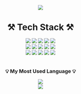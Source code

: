 <div align="center">
  <a href="https://github.com/plebea">
    <img src="https://capsule-render.vercel.app/api?type=waving&color=white&height=230&section=header&text=💻%20SeongBin&fontColor=FFFFFF">
  </a>

  <div>
    <h1>⚒️ Tech Stack ⚒️</h1>
    <img src="https://img.shields.io/badge/C-A8B9CC?style=flat-square&logo=C&logoColor=white"/>
    <img src="https://img.shields.io/badge/Python-3776AB?style=flat-square&logo=Python&logoColor=white"/>
    <img src="https://img.shields.io/badge/C++-00599C?style=flat-square&logo=C++&logoColor=white"/>
    <img src="https://img.shields.io/badge/Python-3776AB?style=flat-square&logo=Python&logoColor=white"/>
    <img src="https://img.shields.io/badge/JavaScript-F7DF1E?style=flat-square&logo=JavaScript&logoColor=white"/>
    <br/>
    <img src="https://img.shields.io/badge/Vue.js-4FC08D?style=flat-square&logo=Vue.js&logoColor=white"/>
    <img src="https://img.shields.io/badge/Nuxt.js-00DC82?style=flat-square&logo=Nuxt.js&logoColor=white"/>
    <img src="https://img.shields.io/badge/Express-000000?style=flat-square&logo=Express&logoColor=white"/>
    <img src="https://img.shields.io/badge/Flask-000000?style=flat-square&logo=Flask&logoColor=white"/>
    <img src="https://img.shields.io/badge/Sass-CC6699?style=flat-square&logo=Sass&logoColor=white"/>
    <br/>
    <img src="https://img.shields.io/badge/Docker-2496ED?style=flat-square&logo=Docker&logoColor=white"/>
    <img src="https://img.shields.io/badge/MySql-4479A1?style=flat-square&logo=MySql&logoColor=white"/>
    <img src="https://img.shields.io/badge/NGINX-009639?style=flat-square&logo=NGINX&logoColor=white"/>
    <img src="https://img.shields.io/badge/Ubuntu-E95420?style=flat-square&logo=Ubuntu&logoColor=white"/>
    <img src="https://img.shields.io/badge/KaliLinux-557C94?style=flat-square&logo=KaliLinux&logoColor=white"/>
  </div>
  <br/>
  <div align="center">
    <div>
      <h3>💡 My Most Used Language 💡</h3>
      <a href="https://github.com/plebea">
      <img src="https://github-readme-stats.vercel.app/api/top-langs/?username=plebea&layout=compact&show_icons=true&hide_title=true&theme=nord" />
      </a>
    </div>
    <div>
      <a href="https://github.com/plebea">
      <img src="https://github-readme-stats.vercel.app/api?username=plebea&show_icons=true">
      </a>
    </div>
  </div>
</div>
